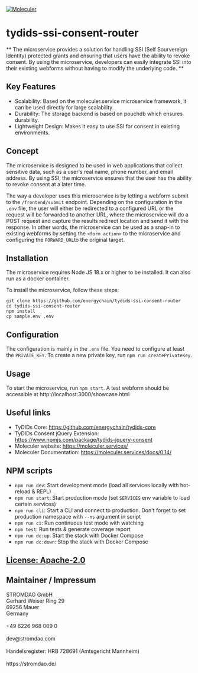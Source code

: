 [![Moleculer](https://badgen.net/badge/Powered%20by/Moleculer/0e83cd)](https://moleculer.services)

# tydids-ssi-consent-router
** The microservice provides a solution for handling SSI (Self Sourvereign Identity) protected grants and ensuring that users have the ability to revoke consent. By using the microservice, developers can easily integrate SSI into their existing webforms without having to modify the underlying code. **

## Key Features
- Scalability: Based on the moleculer.service microservice framework, it can be used directly for large scalability.
- Durability: The storage backend is based on pouchdb which ensures durability.
- Lightweight Design: Makes it easy to use SSI for consent in existing environments.

## Concept
The microservice is designed to be used in web applications that collect sensitive data, such as a user's real name, phone number, and email address. By using SSI, the microservice ensures that the user has the ability to revoke consent at a later time.

The way a developer uses this microservice is by letting a webform submit to the `/frontend/submit` endpoint. Depending on the configuration in the `.env` file, the user will either be redirected to a configured URL or the request will be forwarded to another URL, where the microservice will do a POST request and capture the results redirect location and send it with the response. In other words, the microservice can be used as a snap-in to existing webforms by setting the `<form action>` to the microservice and configuring the `FORWARD_URL`to the original target.


## Installation
The microservice requires Node JS 18.x or higher to be installed. It can also run as a docker container.

To install the microservice, follow these steps:

```shell
git clone https://github.com/energychain/tydids-ssi-consent-router
cd tydids-ssi-consent-router
npm install
cp sample.env .env
```

## Configuration
The configuration is mainly in the `.env` file. You need to configure at least the `PRIVATE_KEY`. To create a new private key, run `npm run createPrivateKey`.

## Usage
To start the microservice, run `npm start`. 
A test webform should be accessible at http://localhost:3000/showcase.html


## Useful links
* TyDIDs Core: https://github.com/energychain/tydids-core
* TyDIDs Consent jQuery Extension: https://www.npmjs.com/package/tydids-jquery-consent 
* Moleculer website: https://moleculer.services/
* Moleculer Documentation: https://moleculer.services/docs/0.14/

## NPM scripts

- `npm run dev`: Start development mode (load all services locally with hot-reload & REPL)
- `npm run start`: Start production mode (set `SERVICES` env variable to load certain services)
- `npm run cli`: Start a CLI and connect to production. Don't forget to set production namespace with `--ns` argument in script
- `npm run ci`: Run continuous test mode with watching
- `npm test`: Run tests & generate coverage report
- `npm run dc:up`: Start the stack with Docker Compose
- `npm run dc:down`: Stop the stack with Docker Compose

## [License: Apache-2.0](./LICENSE)

## Maintainer / Impressum

<addr>
STROMDAO GmbH  <br/>
Gerhard Weiser Ring 29  <br/>
69256 Mauer  <br/>
Germany  <br/>
  <br/>
+49 6226 968 009 0  <br/>
  <br/>
dev@stromdao.com  <br/>
  <br/>
Handelsregister: HRB 728691 (Amtsgericht Mannheim)<br/>
  <br/>
https://stromdao.de/<br/>
</addr>